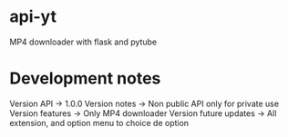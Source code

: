 # api-yt
MP4 downloader with flask and pytube 

# Development notes 
Version API -> 1.0.0
Version notes -> Non public API only for private use
Version features -> Only MP4 downloader
Version future updates -> All extension, and option menu to choice de option 

